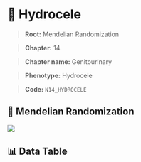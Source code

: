 # 🧪 Hydrocele

> **Root:** Mendelian Randomization

> **Chapter:** 14  

> **Chapter name:** Genitourinary

> **Phenotype:** Hydrocele  

> **Code:** `N14_HYDROCELE`

## 🧬 Mendelian Randomization  

<img src="/MR/Figures/Forward/N14_HYDROCELE.png"/>

## 📊 Data Table

<CsvTableMRF src="/MR/Data/Forward/N14_HYDROCELE.csv"/>
